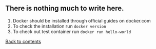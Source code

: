 ## There is nothing much to write here.
 
 1. Docker should be installed through official guides on docker.com 
 2. To check the installation run ```docker version```
 3. To check out test container run ```docker run hello-world```
 
[Back to contents](/README.md)
